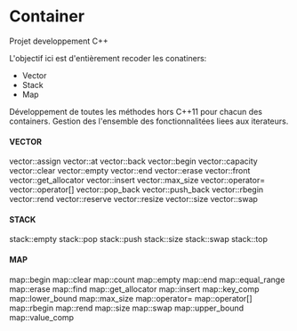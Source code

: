 # Container

Projet developpement C++

L'objectif ici est d'entièrement recoder les conatiners:

- Vector
- Stack
- Map

Développement de toutes les méthodes hors C++11 pour chacun des containers.
Gestion des l'ensemble des fonctionnalitées liees aux iterateurs.

#### VECTOR ####
vector::assign
vector::at
vector::back
vector::begin
vector::capacity
vector::clear
vector::empty
vector::end
vector::erase
vector::front
vector::get_allocator
vector::insert
vector::max_size
vector::operator=
vector::operator[]
vector::pop_back
vector::push_back
vector::rbegin
vector::rend
vector::reserve
vector::resize
vector::size
vector::swap

#### STACK ####
stack::empty
stack::pop
stack::push
stack::size
stack::swap
stack::top

#### MAP ####
map::begin
map::clear
map::count
map::empty
map::end
map::equal_range
map::erase
map::find
map::get_allocator
map::insert
map::key_comp
map::lower_bound
map::max_size
map::operator=
map::operator[]
map::rbegin
map::rend
map::size
map::swap
map::upper_bound
map::value_comp
